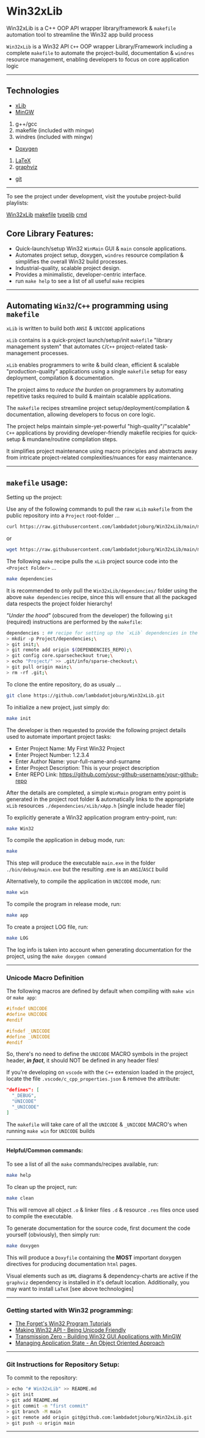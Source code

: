 # Win32xLib

Win32xLib is a C++ OOP API wrapper library/framework & `makefile` automation tool to streamline the Win32 app build process

`Win32xLib` is a Win32 API `C++` OOP wrapper Library/Framework including a complete `makefile` to automate the project-build,
documentation &amp; `windres` resource management, enabling developers to focus on core application logic

---

## Technologies

-  [xLib](https://github.com/lambdadotjoburg/Win32xLib)
-  [MinGW](https://www.mingw-w64.org/)
  1. g++/gcc
  2. makefile (included with mingw)
  3. windres (included with mingw)
-  [Doxygen](https://www.doxygen.nl/)
  1. [LaTeX](https://www.latex-project.org/)
  2. [graphviz](https://graphviz.org/)
- [git](https://git-scm.com/)

---

To see the project under development, visit the youtube project-build playlists:

[Win32xLib](https://www.youtube.com/watch?v=siGZTPcYIdA&list=PLXijQ1MR10inf0cSEOwmxYdj_482PBYP_)
[makefile](https://youtube.com/playlist?list=PLXijQ1MR10imOVytpU524UlY9UTjKYitn&si=tAtHN-0TCHmj4kla)
[typelib](https://youtube.com/playlist?list=PLXijQ1MR10im6NxQjidjEGFfBYUlVy0O3&si=kBY9mmEFEpCdglmj)
[cmd](https://youtube.com/playlist?list=PLXijQ1MR10insgmvjewdS9KlG7TFSUL3a&si=_MB6dj9jcLD5lOKn)

## Core Library Features:

- Quick-launch/setup Win32 `WinMain` GUI & `main` console applications.
- Automates project setup, doxygen, `windres` resource compilation & simplifies the overall Win32 build processes.
- Industrial-quality, scalable project design.
- Provides a minimalistic, developer-centric interface.
- run `make help` to see a list of all useful `make` recipies

---

## Automating `Win32`/`C++` programming using `makefile`

`xLib` is written to build both `ANSI` & `UNICODE` applications

`xLib` contains is a quick-project launch/setup/init `makefile` "library management system"
that automates `C`/`C++` project-related task-management processes.

`xLib` enables programmers to write & build clean, efficient & scalable "production-quality" applications
using a single `makefile` setup for easy deployment, compilation & documentation.

The project aims to *reduce the burden* on programmers by automating repetitive tasks required to build
& maintain scalable applications.

The `makefile` recipes streamline project setup/deployment/compilation
& documentation, allowing developers to focus on core logic.

The project helps maintain simple-yet-powerful "high-quality"/"scalable" `C++` applications
by providing developer-friendly makefile recipies for quick-setup & mundane/routine compilation steps.

It simplifies project maintenance using macro principles and abstracts away from
intricate project-related complexities/nuances for easy maintenance.

---

## `makefile` usage:

Setting up the project:

Use any of the following commands to pull the raw `xLib` `makefile` from the public repository into a `Project` root-folder ...

```bash
curl https://raw.githubusercontent.com/lambdadotjoburg/Win32xLib/main/makefile >> makefile
```

or

```bash
wget https://raw.githubusercontent.com/lambdadotjoburg/Win32xLib/main/makefile >> makefile
```

The following `make` recipe pulls the `xLib` project source code into the `<Project Folder>` ...

```bash
make dependencies
```

It is recommended to only pull the `Win32xLib/dependencies/` folder using the above `make dependencies` recipe,
since this will ensure that all the packaged data respects the project folder hierarchy!

*"Under the hood"* (obscured from the developer) the following `git` (required) instructions are performed by the `makefile`:

```bash
dependencies : ## recipe for setting up the `xLib` dependencies in the correct folder
> mkdir -p Project/dependencies;\
> git init;\
> git remote add origin $(DEPENDENCIES_REPO);\
> git config core.sparsecheckout true;\
> echo "Project/" >> .git/info/sparse-checkout;\
> git pull origin main;\
> rm -rf .git;\
```

To clone the entire repository, do as usualy ...

```bash
git clone https://github.com/lambdadotjoburg/Win32xLib.git
```

To initialize a new project, just simply do:

```bash
make init
```

The developer is then requested to provide the following project details used to automate important project tasks:

  - Enter Project Name: My First Win32 Project
  - Enter Project Number: 1.2.3.4
  - Enter Author Name: your-full-name-and-surname
  - Enter Project Description: This is your project description
  - Enter REPO Link: https://github.com/your-github-username/your-github-repo

After the details are completed, a simple `WinMain` program entry point is generated in the project root folder & automatically links to the appropriate `xLib` resources `./dependencies/xLib/xApp.h` [single include header file]

To explicitly generate a Win32 application program entry-point, run:
```bash
make Win32
```

To compile the application in debug mode, run:

```bash
make
```

This step will produce the executable `main.exe` in the folder `./bin/debug/main.exe` but the resulting .exe is an `ANSI`/`ASCI` build

Alternatively, to compile the application in `UNICODE` mode, run:

```bash
make win
```

To compile the program in release mode, run:

```bash
make app
```

To create a project LOG file, run:

```bash
make LOG
```

The log info is taken into account when generating documentation for the project, using the `make doxygen command`

---

### Unicode Macro Definition

The following macros are defined by default when compiling with `make win` or `make app`:
  
```cpp
#ifndef UNICODE
#define UNICODE
#endif  

#ifndef _UNICODE
#define _UNICODE
#endif
```

So, there's no need to define the `UNICODE` MACRO symbols in the project header, ***in fact***, it should NOT be defined in any header files!

If you're developing on `vscode` with the `C++` extension loaded in the project, locate the file `.vscode/c_cpp_properties.json` & remove the attribute:

```json
"defines": [
  "_DEBUG",
  "UNICODE"
  "_UNICODE"
]
```

The `makefile` will take care of all the `UNICODE` & `_UNICODE` MACRO's when running `make win` for `UNICODE` builds

---

#### Helpful/Common commands:

To see a list of all the `make` commands/recipes available, run:

```bash
make help
```

To clean up the project, run:

```bash
make clean
```

This will remove all object `.o` & linker files `.d` & resource `.res` files once used to compile the executable.

To generate documentation for the source code, first document the code yourself (obviously), then simply run:

```bash
make doxygen
```

This will produce a `Doxyfile` containing the **MOST** important doxygen directives for producing documentation `html` pages.

Visual elements such as `UML` diagrams & dependency-charts are active if the `graphviz` dependency is installed in it's default location. Additionally, you may want to install `LaTeX` [see above technologies]

---

### Getting started with Win32 programming:

- [The Forget's Win32 Program Tutorials](http://www.winprog.org/tutorial/start.html)
- [Making Win32 API - Being Unicode Friendly](https://cplusplus.com/forum/articles/16820/#google_vignette)
- [Transmission Zero - Building Win32 GUI Applications with MinGW](https://www.transmissionzero.co.uk/computing/win32-apps-with-mingw/)
- [Managing Application State - An Object Oriented Approach](https://learn.microsoft.com/en-us/windows/win32/learnwin32/managing-application-state-)

--- 

### Git Instructions for Repository Setup:

To commit to the repository:

```bash
> echo "# Win32xLib" >> README.md
> git init
> git add README.md
> git commit -m "first commit"
> git branch -M main
> git remote add origin git@github.com:lambdadotjoburg/Win32xLib.git
> git push -u origin main
```

---
